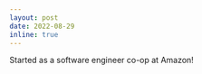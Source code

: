 ```yaml
---
layout: post
date: 2022-08-29
inline: true
---
```


Started as a software engineer co-op at Amazon!
